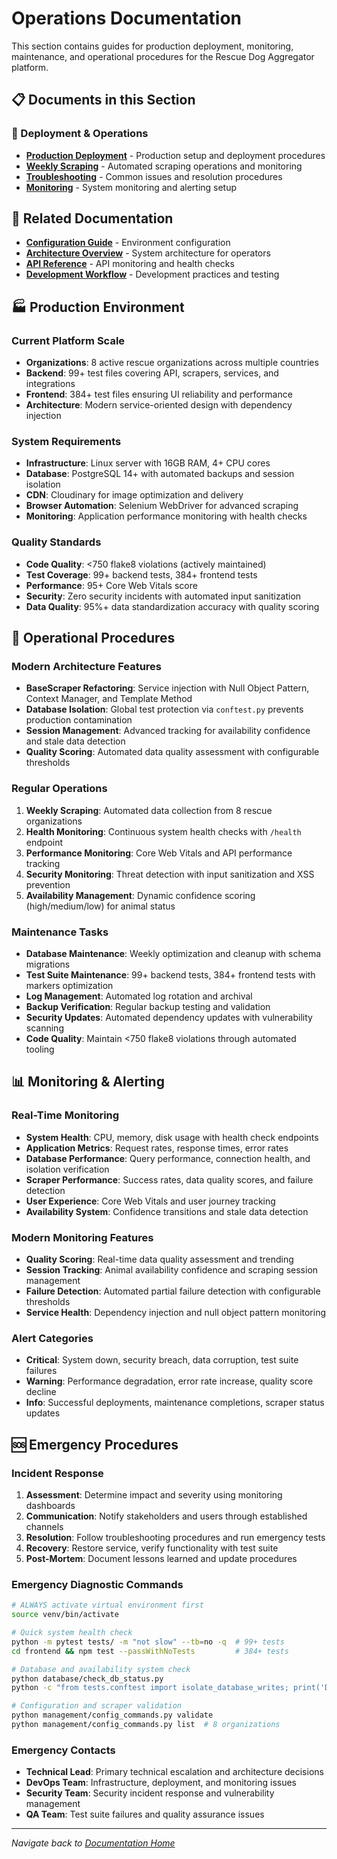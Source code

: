 # Operations Documentation

This section contains guides for production deployment, monitoring, maintenance, and operational procedures for the Rescue Dog Aggregator platform.

## 📋 Documents in this Section

### 🚀 Deployment & Operations
- **[Production Deployment](production-deployment.md)** - Production setup and deployment procedures
- **[Weekly Scraping](weekly-scraping.md)** - Automated scraping operations and monitoring
- **[Troubleshooting](troubleshooting.md)** - Common issues and resolution procedures
- **[Monitoring](monitoring.md)** - System monitoring and alerting setup

## 🔗 Related Documentation
- **[Configuration Guide](../getting-started/configuration.md)** - Environment configuration
- **[Architecture Overview](../architecture/system-overview.md)** - System architecture for operators
- **[API Reference](../api/reference.md)** - API monitoring and health checks
- **[Development Workflow](../development/workflow.md)** - Development practices and testing

## 🏭 Production Environment

### Current Platform Scale
- **Organizations**: 8 active rescue organizations across multiple countries
- **Backend**: 99+ test files covering API, scrapers, services, and integrations
- **Frontend**: 384+ test files ensuring UI reliability and performance
- **Architecture**: Modern service-oriented design with dependency injection

### System Requirements
- **Infrastructure**: Linux server with 16GB RAM, 4+ CPU cores
- **Database**: PostgreSQL 14+ with automated backups and session isolation
- **CDN**: Cloudinary for image optimization and delivery
- **Browser Automation**: Selenium WebDriver for advanced scraping
- **Monitoring**: Application performance monitoring with health checks

### Quality Standards
- **Code Quality**: <750 flake8 violations (actively maintained)
- **Test Coverage**: 99+ backend tests, 384+ frontend tests
- **Performance**: 95+ Core Web Vitals score
- **Security**: Zero security incidents with automated input sanitization
- **Data Quality**: 95%+ data standardization accuracy with quality scoring

## 🔄 Operational Procedures

### Modern Architecture Features
- **BaseScraper Refactoring**: Service injection with Null Object Pattern, Context Manager, and Template Method
- **Database Isolation**: Global test protection via `conftest.py` prevents production contamination
- **Session Management**: Advanced tracking for availability confidence and stale data detection
- **Quality Scoring**: Automated data quality assessment with configurable thresholds

### Regular Operations
1. **Weekly Scraping**: Automated data collection from 8 rescue organizations
2. **Health Monitoring**: Continuous system health checks with `/health` endpoint
3. **Performance Monitoring**: Core Web Vitals and API performance tracking
4. **Security Monitoring**: Threat detection with input sanitization and XSS prevention
5. **Availability Management**: Dynamic confidence scoring (high/medium/low) for animal status

### Maintenance Tasks
- **Database Maintenance**: Weekly optimization and cleanup with schema migrations
- **Test Suite Maintenance**: 99+ backend tests, 384+ frontend tests with markers optimization
- **Log Management**: Automated log rotation and archival
- **Backup Verification**: Regular backup testing and validation
- **Security Updates**: Automated dependency updates with vulnerability scanning
- **Code Quality**: Maintain <750 flake8 violations through automated tooling

## 📊 Monitoring & Alerting

### Real-Time Monitoring
- **System Health**: CPU, memory, disk usage with health check endpoints
- **Application Metrics**: Request rates, response times, error rates
- **Database Performance**: Query performance, connection health, and isolation verification
- **Scraper Performance**: Success rates, data quality scores, and failure detection
- **User Experience**: Core Web Vitals and user journey tracking
- **Availability System**: Confidence transitions and stale data detection

### Modern Monitoring Features
- **Quality Scoring**: Real-time data quality assessment and trending
- **Session Tracking**: Animal availability confidence and scraping session management
- **Failure Detection**: Automated partial failure detection with configurable thresholds
- **Service Health**: Dependency injection and null object pattern monitoring

### Alert Categories
- **Critical**: System down, security breach, data corruption, test suite failures
- **Warning**: Performance degradation, error rate increase, quality score decline
- **Info**: Successful deployments, maintenance completions, scraper status updates

## 🆘 Emergency Procedures

### Incident Response
1. **Assessment**: Determine impact and severity using monitoring dashboards
2. **Communication**: Notify stakeholders and users through established channels
3. **Resolution**: Follow troubleshooting procedures and run emergency tests
4. **Recovery**: Restore service, verify functionality with test suite
5. **Post-Mortem**: Document lessons learned and update procedures

### Emergency Diagnostic Commands
```bash
# ALWAYS activate virtual environment first
source venv/bin/activate

# Quick system health check
python -m pytest tests/ -m "not slow" --tb=no -q  # 99+ tests
cd frontend && npm test --passWithNoTests         # 384+ tests

# Database and availability system check  
python database/check_db_status.py
python -c "from tests.conftest import isolate_database_writes; print('DB isolation active')"

# Configuration and scraper validation
python management/config_commands.py validate
python management/config_commands.py list  # 8 organizations
```

### Emergency Contacts
- **Technical Lead**: Primary technical escalation and architecture decisions
- **DevOps Team**: Infrastructure, deployment, and monitoring issues
- **Security Team**: Security incident response and vulnerability management
- **QA Team**: Test suite failures and quality assurance issues

---

*Navigate back to [Documentation Home](../README.md)*